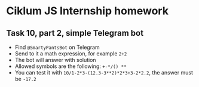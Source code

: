 # Ciklum JS Internship homework

## Task 10, part 2, simple Telegram bot 

- Find `@SmartyPantsBot` on Telegram
- Send to it a math expression, for example `2+2` 
- The bot will answer with solution
- Allowed symbols are the following: `+-*/() **`
- You can test it with `10/1-2*3-(12.3-3**2)*2*3+3-2*2.2`, the answer must be `-17.2`